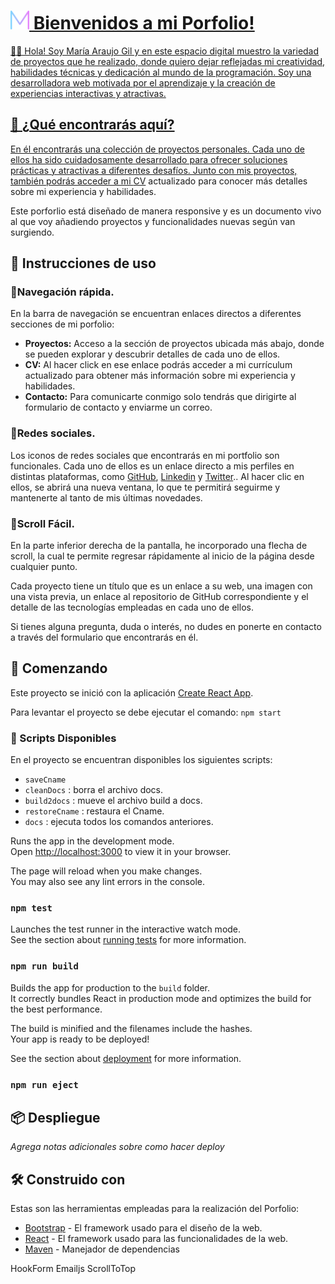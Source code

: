 # <a href="https://www.maragil.com" target="_blank" rel="noreferrer"> <img src="public/img/favicon.png" alt="html5" width="30" height="30"/> Bienvenidos a mi Porfolio!

🙌🏻 Hola! Soy María Araujo Gil y en este espacio digital muestro la variedad de proyectos que he realizado, donde quiero dejar reflejadas mi creatividad, habilidades técnicas y dedicación al mundo de la programación. Soy una desarrolladora web motivada por el aprendizaje y la creación de experiencias interactivas y atractivas.

## 🔎 ¿Qué encontrarás aquí?

En él encontrarás una colección de proyectos personales. Cada uno de ellos ha sido cuidadosamente desarrollado para ofrecer soluciones prácticas y atractivas a diferentes desafíos. Junto con mis proyectos, también podrás acceder a mi [CV](https://drive.google.com/file/d/10o8RU52tN787RjLF5TvUAIs-Zd5tM2qg/view) actualizado para conocer más detalles sobre mi experiencia y habilidades.

Este porforlio está diseñado de manera responsive y es un documento vivo al que voy añadiendo proyectos y funcionalidades nuevas según van surgiendo. 

## 📑	Instrucciones de uso

### 🔹Navegación rápida.

En la barra de navegación se encuentran enlaces directos a diferentes secciones de mi porfolio:

- **Proyectos:** Acceso a la sección de proyectos ubicada más abajo, donde se pueden explorar y descubrir detalles de cada uno de ellos.
- **CV:** Al hacer click en ese enlace podrás acceder a mi currículum actualizado para obtener más información sobre mi experiencia y habilidades.
- **Contacto:** Para comunicarte conmigo solo tendrás que dirigirte al formulario de contacto y enviarme un correo.

### 🔹Redes sociales.

Los iconos de redes sociales que encontrarás en mi portfolio son funcionales. Cada uno de ellos es un enlace directo a mis perfiles en distintas plataformas, como [GitHub](https://github.com/maragil), [Linkedin](https://www.linkedin.com/in/maria-araujo-gil/) y [Twitter](https://twitter.com/araujomaria84).. Al hacer clic en ellos, se abrirá una nueva ventana, lo que te permitirá seguirme y mantenerte al tanto de mis últimas novedades.

### 🔹Scroll Fácil.

En la parte inferior derecha de la pantalla, he incorporado una flecha de scroll, la cual te permite regresar rápidamente al inicio de la página desde cualquier punto.





Cada proyecto tiene un título que es un enlace a su web, una imagen con una vista previa, un enlace al repositorio de GitHub correspondiente y el detalle de las tecnologías empleadas en cada uno de ellos.

Si tienes alguna pregunta, duda o interés, no dudes en ponerte en contacto a través del formulario que encontrarás en él.

## 🚀 Comenzando 

 Este proyecto se inició con la aplicación [Create React App](https://github.com/facebook/create-react-app).

 Para levantar el proyecto se debe ejecutar el comando: `npm start`

### 💾 Scripts Disponibles

En el proyecto se encuentran disponibles los siguientes scripts:

- `saveCname`
- `cleanDocs` : borra el archivo docs.
- `build2docs` : mueve el archivo build a docs.
- `restoreCname` : restaura el Cname.
- `docs` : ejecuta todos los comandos anteriores.

Runs the app in the development mode.\
Open [http://localhost:3000](http://localhost:3000) to view it in your browser.

The page will reload when you make changes.\
You may also see any lint errors in the console.

### `npm test`

Launches the test runner in the interactive watch mode.\
See the section about [running tests](https://facebook.github.io/create-react-app/docs/running-tests) for more information.

### `npm run build`

Builds the app for production to the `build` folder.\
It correctly bundles React in production mode and optimizes the build for the best performance.

The build is minified and the filenames include the hashes.\
Your app is ready to be deployed!

See the section about [deployment](https://facebook.github.io/create-react-app/docs/deployment) for more information.

### `npm run eject`

## 📦 Despliegue 

_Agrega notas adicionales sobre como hacer deploy_

## 🛠️ Construido con 

Estas son las herramientas empleadas para la realización del Porfolio:

* [Bootstrap](https://getbootstrap.esdocu.com/) - El framework usado para el diseño de la web.
* [React](https://es.react.dev/) - El framework usado para las funcionalidades de la web.
* [Maven](https://maven.apache.org/) - Manejador de dependencias

HookForm
Emailjs
ScrollToTop
